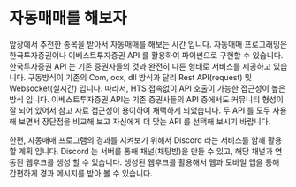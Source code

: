 # 자동매매를 해보자

<p>앞장에서 추천한 종목을 받아서 자동매매를 해보는 시간 입니다. 자동매매 프로그래밍은 한국투자증권이나 이베스트투자증권 API 를 활용하여 파이썬으로 구현할 수 있습니다. 한국투자증권 API 는 기존 증권사들의 것과 완전히 다른 형태로 서비스를 제공하고 있습니다. 구동방식이 기존의 Com, ocx, dll 방식과 달리 Rest API(request) 및 Websocket(실시간) 입니다. 따라서, HTS 접속없이 API 호출이 가능한 접근성이 높은 방식 입니다. 이베스트투자증권 API는 기존 증권사들의 API 중에서도 커뮤니티 형성이 잘 되어 있어서 참고 자료 접근성이 용이하여 채택하게 되었습니다. 두 API 를 모두 사용해 보면서 장단점을 비교해 보고 자신에게 더 맞는 API 를 선택해 보시기 바랍니다.</p>

<p>한편, 자동매매 프로그램의 경과를 지켜보기 위해서 Discord 라는 서비스를 함께 활용할 계획 입니다. Discord 는 서버를 통해 채널(채팅방)을 만들 수 있고, 해당 채널과 연동된 웹후크를 생성 할 수 있습니다. 생성된 웹후크를 활용해서 웹과 모바일 앱을 통해 간편하게 경과 메시지를 받아 볼 수 있습니다.</p>
